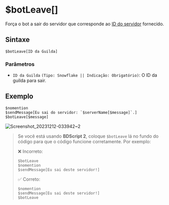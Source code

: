 # $botLeave[]
Força o bot a sair do servidor que corresponde ao [ID do servidor](https://support.discord.com/hc/en-us/articles/206346498-Where-can-I-find-my-User-Server-Message-ID) fornecido.

## Sintaxe
```
$botLeave[ID da Guilda]
````

### Parâmetros 
- `ID da Guilda` `(Tipo: Snowflake || Indicação: Obrigatório)`: O ID da guilda para sair.

## Exemplo
```
$nomention
$sendMessage[Eu sai do servidor: `$serverName[$message]`.]
$botLeave[$message]
```
![Screenshot_20231212-033942~2](https://github.com/Kemi-Rawr/bdfd-wiki/assets/111205130/d3d90acc-c7fd-4488-95d4-7fba9e416864)

> Se você está usando **BDScript 2**, coloque `$botLeave` lá no fundo do código para que o código funcione corretamente. Por exemplo:
> 
> ❌ Incorreto:
> ```
> $botLeave
> $nomention
> $sendMessage[Eu sai deste servidor!]
> ```
> 
> ✅ Correto:
> ```
> $nomention
> $sendMessage[Eu sai deste servidor!]
> $botLeave
> ```
